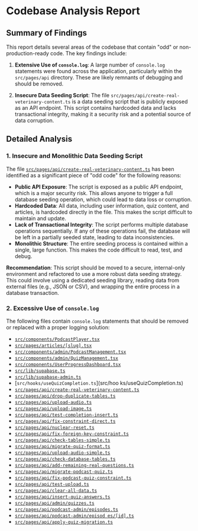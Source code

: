 # Codebase Analysis Report

## Summary of Findings

This report details several areas of the codebase that contain "odd" or non-production-ready code. The key findings include:

1.  **Extensive Use of `console.log`**: A large number of `console.log` statements were found across the application, particularly within the `src/pages/api` directory. These are likely remnants of debugging and should be removed.

2.  **Insecure Data Seeding Script**: The file `src/pages/api/create-real-veterinary-content.ts` is a data seeding script that is publicly exposed as an API endpoint. This script contains hardcoded data and lacks transactional integrity, making it a security risk and a potential source of data corruption.

## Detailed Analysis

### 1. Insecure and Monolithic Data Seeding Script

The file [`src/pages/api/create-real-veterinary-content.ts`](src/pages/api/create-real-veterinary-content.ts) has been identified as a significant piece of "odd code" for the following reasons:

*   **Public API Exposure**: The script is exposed as a public API endpoint, which is a major security risk. This allows anyone to trigger a full database seeding operation, which could lead to data loss or corruption.
*   **Hardcoded Data**: All data, including user information, quiz content, and articles, is hardcoded directly in the file. This makes the script difficult to maintain and update.
*   **Lack of Transactional Integrity**: The script performs multiple database operations sequentially. If any of these operations fail, the database will be left in a partially seeded state, leading to data inconsistencies.
*   **Monolithic Structure**: The entire seeding process is contained within a single, large function. This makes the code difficult to read, test, and debug.

**Recommendation**: This script should be moved to a secure, internal-only environment and refactored to use a more robust data seeding strategy. This could involve using a dedicated seeding library, reading data from external files (e.g., JSON or CSV), and wrapping the entire process in a database transaction.

### 2. Excessive Use of `console.log`

The following files contain `console.log` statements that should be removed or replaced with a proper logging solution:

*   [`src/components/PodcastPlayer.tsx`](src/components/PodcastPlayer.tsx)
*   [`src/pages/articles/[slug].tsx`](src/pages/articles/[slug].tsx)
*   [`src/components/admin/PodcastManagement.tsx`](src/components/admin/PodcastManagement.tsx)
*   [`src/components/admin/QuizManagement.tsx`](src/components/admin/QuizManagement.tsx)
*   [`src/components/UserProgressDashboard.tsx`](src/components/UserProgressDashboard.tsx)
*   [`src/lib/supabase.ts`](src/lib/supabase.ts)
*   [`src/lib/supabase-admin.ts`](src/lib/supabase-admin.ts)
*   [`src/hooks/useQuizCompletion.ts`](src/hoo
ks/useQuizCompletion.ts)
*   [`src/pages/api/create-real-veterinary-content.ts`](src/pages/api/create-real-veterinary-content.ts)
*   [`src/pages/api/drop-duplicate-tables.ts`](src/pages/api/drop-duplicate-tables.ts)
*   [`src/pages/api/upload-audio.ts`](src/pages/api/upload-audio.ts)
*   [`src/pages/api/upload-image.ts`](src/pages/api/upload-image.ts)
*   [`src/pages/api/test-completion-insert.ts`](src/pages/api/test-completion-insert.ts)
*   [`src/pages/api/fix-constraint-direct.ts`](src/pages/api/fix-constraint-direct.ts)
*   [`src/pages/api/nuclear-reset.ts`](src/pages/api/nuclear-reset.ts)
*   [`src/pages/api/fix-foreign-key-constraint.ts`](src/pages/api/fix-foreign-key-constraint.ts)
*   [`src/pages/api/check-tables-simple.ts`](src/pages/api/check-tables-simple.ts)
*   [`src/pages/api/migrate-quiz-format.ts`](src/pages/api/migrate-quiz-format.ts)
*   [`src/pages/api/upload-audio-simple.ts`](src/pages/api/upload-audio-simple.ts)
*   [`src/pages/api/check-database-tables.ts`](src/pages/api/check-database-tables.ts)
*   [`src/pages/api/add-remaining-real-questions.ts`](src/pages/api/add-remaining-real-questions.ts)
*   [`src/pages/api/migrate-podcast-quiz.ts`](src/pages/api/migrate-podcast-quiz.ts)
*   [`src/pages/api/fix-podcast-quiz-constraint.ts`](src/pages/api/fix-podcast-quiz-constraint.ts)
*   [`src/pages/api/test-upload.ts`](src/pages/api/test-upload.ts)
*   [`src/pages/api/clear-all-data.ts`](src/pages/api/clear-all-data.ts)
*   [`src/pages/api/insert-quiz-answers.ts`](src/pages/api/insert-quiz-answers.ts)
*   [`src/pages/api/admin/quizzes.ts`](src/pages/api/admin/quizzes.ts)
*   [`src/pages/api/podcast-admin/episodes.ts`](src/pages/api/podcast-admin/episodes.ts)
*   [`src/pages/api/podcast-admin/episod
es/[id].ts`](src/pages/api/podcast-admin/episodes/[id].ts)
*   [`src/pages/api/apply-quiz-migration.ts`](src/pages/api/apply-quiz-migration.ts)